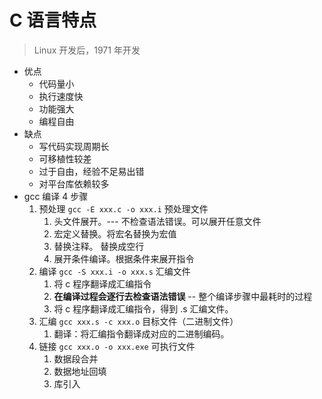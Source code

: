 # C 语言特点
> Linux 开发后，1971 年开发
- 优点
	- 代码量小
	- 执行速度快
	- 功能强大
	- 编程自由
- 缺点
	- 写代码实现周期长
	- 可移植性较差
	- 过于自由，经验不足易出错
	- 对平台库依赖较多
- gcc 编译 4 步骤
	1. 预处理 `gcc -E xxx.c -o xxx.i` 预处理文件
		1. 头文件展开。--- 不检查语法错误。可以展开任意文件
		2. 宏定义替换。将宏名替换为宏值
		3. 替换注释。 替换成空行
		4. 展开条件编译。根据条件来展开指令
	2. 编译 `gcc -S xxx.i -o xxx.s` 汇编文件
		1. 将 c 程序翻译成汇编指令
		2. **在编译过程会逐行去检查语法错误** -- 整个编译步骤中最耗时的过程
		3. 将 c 程序翻译成汇编指令，得到 .s 汇编文件。
	3. 汇编 `gcc xxx.s -c xxx.o` 目标文件（二进制文件）
		1. 翻译：将汇编指令翻译成对应的二进制编码。
	4. 链接	`gcc xxx.o -o xxx.exe` 可执行文件
		1. 数据段合并
		2. 数据地址回填
		3. 库引入
